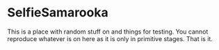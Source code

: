 # SelfieSamarooka
This is a place with random stuff on and things for testing. You cannot reproduce whatever is on here as it is only in primitive stages. That is it.
